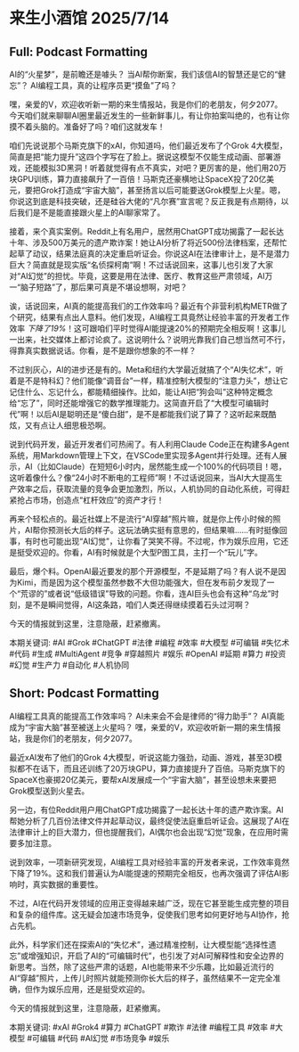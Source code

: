 # 来生小酒馆 2025/7/14

## Full: Podcast Formatting 

AI的“火星梦”，是前瞻还是噱头？
当AI帮你断案，我们该信AI的智慧还是它的“健忘”？
AI编程工具，真的让程序员更“摸鱼”了吗？

嘿，亲爱的V，欢迎收听新一期的来生情报站，我是你们的老朋友，何夕2077。今天咱们就来聊聊AI圈里最近发生的一些新鲜事儿，有让你拍案叫绝的，也有让你摸不着头脑的。准备好了吗？咱们这就发车！

咱们先说说那个马斯克旗下的xAI，你知道吗，他们最近发布了个Grok 4大模型，简直是把“能力提升”这四个字写在了脸上。据说这模型不仅能生成动画、部署游戏，还能模拟3D黑洞！听着就觉得有点不真实，对吧？更厉害的是，他们用20万块GPU训练，算力直接飙升了一百倍！马斯克还豪横地让SpaceX投了20亿美元，要把Grok打造成“宇宙大脑”，甚至扬言以后可能要送Grok模型上火星。嗯，你说这到底是科技突破，还是硅谷大佬的“凡尔赛”宣言呢？反正我是有点期待，以后我们是不是能直接跟火星上的AI聊家常了。

接着，来个真实案例。Reddit上有名用户，居然用ChatGPT成功揭露了一起长达十年、涉及500万美元的遗产欺诈案！她让AI分析了将近500份法律档案，还帮忙起草了动议，结果法庭真的决定重启听证会。你说这AI在法律审计上，是不是潜力巨大？简直就是现实版“名侦探柯南”啊！不过话说回来，这事儿也引发了大家对“AI幻觉”的担忧。毕竟，这要是用在法律、医疗、教育这些严肃领域，AI万一“脑子短路”了，那后果可真是不堪设想啊，对吧？

诶，话说回来，AI真的能提高我们的工作效率吗？最近有个非营利机构METR做了个研究，结果有点出人意料。他们发现，AI编程工具竟然让经验丰富的开发者工作效率 *下降了19%*！这可跟咱们平时觉得AI能提速20%的预期完全相反啊！这事儿一出来，社交媒体上都讨论疯了。这说明什么？说明光靠我们自己想当然可不行，得靠真实数据说话。你看，是不是跟你想象的不一样？

不过别灰心，AI的进步还是有的。Meta和纽约大学最近就搞了个“AI失忆术”，听着是不是特科幻？他们能像“调音台”一样，精准控制大模型的“注意力头”，想让它记住什么、忘记什么，都能精细操作。比如，能让AI把“狗会叫”这种特定概念给“忘了”，同时还能增强它的数学推理能力。这简直开启了“大模型可编辑时代”啊！以后AI是聪明还是“傻白甜”，是不是都能我们说了算了？这听起来既酷炫，又有点让人细思极恐啊。

说到代码开发，最近开发者们可热闹了。有人利用Claude Code正在构建多Agent系统，用Markdown管理上下文，在VSCode里实现多Agent并行处理。还有人展示，AI（比如Claude）在短短6小时内，居然能生成一个100%的代码项目！嗯，这听着像什么？像“24小时不断电的工程师”啊！不过话说回来，当AI大大提高生产效率之后，获取流量的竞争会更加激烈，所以，人机协同的自动化系统，可得赶紧抢占市场，创造点“杠杆效应”的资产才行！

再来个轻松点的。最近社媒上不是流行“AI穿越”照片嘛，就是你上传小时候的照片，AI帮你预测长大后的样子。这玩法确实挺有意思的，但结果嘛……有时挺像回事，有时也可能出现“AI幻觉”，让你看了哭笑不得。不过呢，作为娱乐应用，它还是挺受欢迎的。你看，AI有时候就是个大型P图工具，主打一个“玩儿”字。

最后，爆个料。OpenAI最近要发的那个开源模型，不是延期了吗？有人说不是因为Kimi，而是因为这个模型虽然参数不大但功能强大，但在发布前夕发现了一个“荒谬的”或者说“低级错误”导致的问题。你看，连AI巨头也会有这种“乌龙”时刻，是不是瞬间觉得，AI这条路，咱们人类还得继续摸着石头过河啊？

今天的情报就到这里，注意隐蔽，赶紧撤离。

本期关键词:
#AI #Grok #ChatGPT #法律 #编程 #效率 #大模型 #可编辑 #失忆术 #代码 #生成 #MultiAgent #竞争 #穿越照片 #娱乐 #OpenAI #延期 #算力 #投资 #幻觉 #生产力 #自动化 #人机协同

## Short: Podcast Formatting 

AI编程工具真的能提高工作效率吗？
AI未来会不会是律师的“得力助手”？
AI真能成为“宇宙大脑”甚至被送上火星吗？
嘿，亲爱的V，欢迎收听新一期的来生情报站，我是你们的老朋友，何夕2077。

最近xAI发布了他们的Grok 4大模型，听说这能力强劲，动画、游戏，甚至3D模拟都不在话下，而且还训练了20万块GPU，算力直接提升了百倍。马斯克旗下的SpaceX也豪掷20亿美元，要帮xAI发展成一个“宇宙大脑”，甚至设想未来要把Grok模型送到火星去。

另一边，有位Reddit用户用ChatGPT成功揭露了一起长达十年的遗产欺诈案。AI帮她分析了几百份法律文件并起草动议，最终促使法庭重启听证会。这展现了AI在法律审计上的巨大潜力，但也提醒我们，AI偶尔也会出现“幻觉”现象，在应用时需要多加注意。

说到效率，一项新研究发现，AI编程工具对经验丰富的开发者来说，工作效率竟然下降了19%。这和我们普遍认为AI能提速的预期完全相反，也再次强调了评估AI影响时，真实数据的重要性。

不过，AI在代码开发领域的应用正变得越来越广泛，现在它甚至能生成完整的项目和复杂的组件库。这无疑会加速市场竞争，促使我们思考如何更好地与AI协作，抢占先机。

此外，科学家们还在探索AI的“失忆术”，通过精准控制，让大模型能“选择性遗忘”或增强知识，开启了AI的“可编辑时代”，也引发了对AI可解释性和安全边界的新思考。当然，除了这些严肃的话题，AI也能带来不少乐趣，比如最近流行的AI“穿越”照片，上传儿时照片就能预测你长大后的样子，虽然结果不一定完全准确，但作为娱乐应用，还是挺受欢迎的。

今天的情报就到这里，注意隐蔽，赶紧撤离。

本期关键词:
#xAI
#Grok4
#算力
#ChatGPT
#欺诈
#法律
#编程工具
#效率
#大模型
#可编辑
#代码
#AI幻觉
#市场竞争
#娱乐